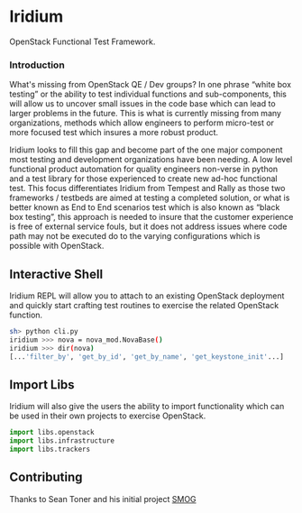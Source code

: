 # Iridium
OpenStack Functional Test Framework.

### Introduction

What's missing from OpenStack QE / Dev groups? In one phrase “white box testing” or the ability to test individual
functions and sub-components, this will allow us to uncover small issues in the code base which can lead to larger
problems in the future. This is what is currently missing from many organizations, methods which allow engineers to
perform micro-test or more focused test which insures a more robust product.

Iridium looks to fill this gap and become
part of the one major component most testing and development organizations have been needing. A low level functional
product automation for quality engineers non-verse in python and a test library for those experienced to create new
ad-hoc functional test. This focus differentiates Iridium from Tempest and Rally as those two frameworks / testbeds
are aimed at testing a completed solution, or what is better known as End to End scenarios test which is also known
as “black box testing”, this approach is needed to insure that the customer experience is free of external service
fouls, but it does not address issues where code path may not be executed do to the varying configurations which
is possible with OpenStack.


## Interactive Shell

Iridium REPL will allow you to attach to an existing OpenStack deployment and quickly start crafting test routines to
exercise the related OpenStack function.

```bash
sh> python cli.py
iridium >>> nova = nova_mod.NovaBase()
iridium >>> dir(nova)
[...'filter_by', 'get_by_id', 'get_by_name', 'get_keystone_init'...]
```

## Import Libs

Iridium will also give the users the ability to import functionality which can be used in their own projects to exercise
OpenStack.

```python
import libs.openstack
import libs.infrastructure
import libs.trackers
```

## Contributing

Thanks to Sean Toner and his initial project [SMOG](https://github.com/rarebreed/smog)